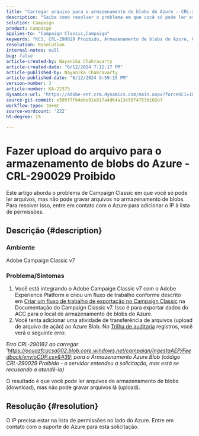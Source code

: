 ```yaml
---
title: "Carregar arquivo para o armazenamento de blobs do Azure - CRL-290029 Proibido"
description: "Saiba como resolver o problema em que você só pode ler arquivos, mas não pode gravar arquivos no armazenamento de blobs."
solution: Campaign
product: Campaign
applies-to: "Campaign Classic,Campaign"
keywords: "KCS, CRL-290029 Proibido, Armazenamento de blobs do Azure, Campaign, Campaign Classic, Adobe Experience Platform"
resolution: Resolution
internal-notes: null
bug: false
article-created-by: Nayanika Chakravarty
article-created-date: "6/12/2024 7:12:17 PM"
article-published-by: Nayanika Chakravarty
article-published-date: "6/12/2024 9:59:15 PM"
version-number: 3
article-number: KA-22375
dynamics-url: "https://adobe-ent.crm.dynamics.com/main.aspx?forceUCI=1&pagetype=entityrecord&etn=knowledgearticle&id=d332d8aa-ef28-ef11-840a-000d3a3764e0"
source-git-commit: e595f7f64ebe91e817a4d64a13c56f4753d102e7
workflow-type: tm+mt
source-wordcount: '222'
ht-degree: 1%

---
```


# Fazer upload do arquivo para o armazenamento de blobs do Azure - CRL-290029 Proibido


Este artigo aborda o problema de Campaign Classic em que você só pode ler arquivos, mas não pode gravar arquivos no armazenamento de blobs. Para resolver isso, entre em contato com o Azure para adicionar o IP à lista de permissões.

## Descrição {#description}


### Ambiente

Adobe Campaign Classic v7

### Problema/Sintomas

1. Você está integrando o Adobe Campaign Classic v7 com o Adobe Experience Platform e criou um fluxo de trabalho conforme descrito em [Criar um fluxo de trabalho de exportação no Campaign Classic](https://experienceleague.adobe.com/docs/campaign-classic/using/integrating-with-adobe-experience-cloud/aep-sources-destinations/export-campaign-data.html?lang=en#create-an-export-workflow-in-campaign-classic) na Documentação do Campaign Classic v7. Isso é para exportar dados do ACC para o local de armazenamento de blobs do Azure.
2. Você tenta adicionar uma atividade de transferência de arquivos (upload de arquivo de ação) ao Azure Blob. No [Trilha de auditoria](https://experienceleague.adobe.com/docs/campaign-classic-learn/tutorials/monitoring/audit-trail.html?lang=en) registros, você verá o seguinte erro:


*Erro CRL-290182 ao carregar &#39;https://ocuazfcucsa002.blob.core.windows.net/campaign/IngestaAEP/Feedback/envioCDP.csv&#39; para o Armazenamento Azure Blob (código CRL-290029 Proibido - o servidor entendeu a solicitação, mas está se recusando a atendê-la)*

O resultado é que você pode ler arquivos do armazenamento de blobs (download), mas não pode gravar arquivos lá (upload).


## Resolução {#resolution}


O IP precisa estar na lista de permissões no lado do Azure. Entre em contato com o suporte do Azure para esta solicitação.
